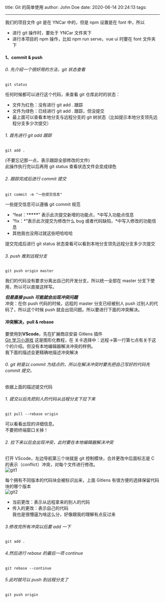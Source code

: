 title: Git 的简单使用
author: John Doe
date: 2020-06-14 20:24:13
tags:

---

我们的项目文件 git 是在 YNCar 中的，但是 npm 设置是在 font 中，所以

- 进行 git 操作时，要处于 YNCar 文件夹下
- 进行本项目的 npm 操作，比如 npm run serve，vue ui 时要在 font 文件夹下

#### 1、commit & push

###### 0. 先介绍一个很好用的方法，git 状态查看

```
git status
```

任何时候都可以进行这个代码，来查看 git 仓库此时的状态：

- 文件为红色：没有进行 git add . 跟踪
- 文件为绿色：已经进行 git add . 跟踪，但没提交
- 最上面可以查看本地分支与远程分支的 git 树状态（比如提示本地分支领先远程分支多少次提交）

###### 1. 首先进行 git add 跟踪

```
git add .
```

(不要忘记那一点，表示跟踪全部修改的文件)  
此操作执行完以后再用 git status 查看状态文件会变成绿色

###### 2. 跟踪完成后进行 commit 提交

```
git commit -m "一些提交信息"
```

一些提交信息可以遵循 git commit 规范

- “feat：\***\*\*\*\***” 表示此次提交新增的功能点，\*中写入功能点信息
- “fix：\*”表示此次提交为修改什么 bug 或者代码缺陷，\*中写入修改的功能信息
- 其他我也没用过就这些吧哈哈哈

提交完成后进行 git status 状态查看可以看到本地分支领先远程分支多少次提交

###### 3. push 推到远程分支

```
git push origin master
```

我们的代码没有要求分离出自己的开发分支，所以统一全部在 master 分支下使用，所以可以直接这样写。

**_但是直接 push 可能就会出现冲突问题_**  
冲突：在你 push 代码的时候，远程的 master 分支已经被别人 push 过别人的代码了，所以这个时候 push 就会出现问题。所以要进行下面的冲突解决。

#### 冲突解决，pull & rebase

要使用到**VScode**，先在扩展商店安装 Gitlens 插件  
[Git 学习小游戏](https://learngitbranching.js.org/?locale=zh_CN) 这是图形化教程，在 关卡选择中：远程->第一行第七点有关于这个的介绍。但没有本地编辑器解决冲突的样例。  
我下面的描述会更精确地描述冲突解决

###### 0. git 树是以 commit 为结点的，所以在解决冲突时要先把自己写好的代码先 commit 提交。

依据上面的描述提交代码

###### 1. 提交以后先把别人的代码从远程分支下拉下来

```
git pull --rebase origin
```

可以看看出现的详细信息。  
不要把终端窗口关掉！

###### 2. 拉下来以后会出现冲突，此时要在本地编辑器解决冲突

打开 VScode，左边导航第三个块就是 git 控制模块，合并更改中后面标志是 C 的表示（conflict）冲突，对每个文件进行修改。  
![git1](https://pic.downk.cc/item/5f7c1064160a154a67e86341.jpg)

每个拥有不同版本的代码块会被标识出来，上面 Gitlens 有很方便的选择保留代码块的哪个版本  
![git2](https://pic.downk.cc/item/5f7c109b160a154a67e87107.jpg)

- 当前更改：表示从远程拿来的别人的代码
- 传入的更改：表示自己的代码  
  我也是很懵逼为啥这么分，好像跟我的理解有点反过来

###### 3.修改完所有冲突以后要 add 一下

```
git add .
```

###### 4.然后进行 rebase 的最后一项 continue

```
git rebase --continue
```

###### 5.此时就可以 push 到远程分支了

```
git push origin
```
